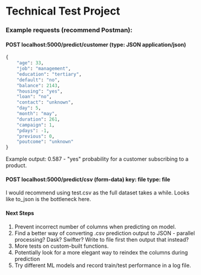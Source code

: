 # Technical Test Project


### Example requests (recommend Postman):

#### POST localhost:5000/predict/customer (type: JSON application/json)
```python
{
    "age": 33,
    "job": "management",
    "education": "tertiary",
    "default": "no",
    "balance": 2143,
    "housing": "yes",
    "loan": "no",
    "contact": "unknown",
    "day": 5,
    "month": "may",
    "duration": 261,
    "campaign": 1,
    "pdays": -1,
    "previous": 0,
    "poutcome": "unknown"
}
```
Example output: 0.587 - "yes" probability for a customer subscribing to a product.

#### POST localhost:5000/predict/csv (form-data) key: file type: file
I would recommend using test.csv as the full dataset takes a while. Looks like to_json is the bottleneck here.


#### Next Steps

1. Prevent incorrect number of columns when predicting on model.
2. Find a better way of converting .csv prediction output to JSON - parallel processing? Dask? Swifter? Write to file first then output that instead?
3. More tests on custom-built functions.
4. Potentially look for a more elegant way to reindex the columns during prediction
5. Try different ML models and record train/test performance in a log file.
